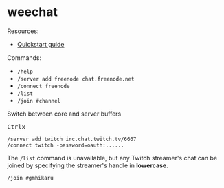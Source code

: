 # weechat

Resources:

- [Quickstart guide](https://weechat.org/files/doc/stable/weechat_quickstart.en.html#core_vs_plugins)

Commands:

- `/help`
- `/server add freenode chat.freenode.net`
- `/connect freenode`
- `/list`
- `/join #channel`

Switch between core and server buffers

<kbd>Ctrl</kbd><kbd>x</kbd>


```
/server add twitch irc.chat.twitch.tv/6667
/connect twitch -password=oauth:......
```
The `/list` command is unavailable, but any Twitch streamer's chat can be joined by specifying the streamer's handle in **lowercase**.
```
/join #gmhikaru
```